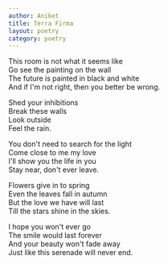 ```yaml
---
author: Aniket
title: Terra Firma
layout: poetry
category: poetry
---
```


This room is not what it seems like<br/>
Go see the painting on the wall<br/>
The future is painted in black and white<br/>
And if I'm not right, then you better be wrong.

Shed your inhibitions<br/>
Break these walls<br/>
Look outside<br/>
Feel the rain.

You don't need to search for the light<br/>
Come close to me my love<br/>
I'll show you the life in you<br/>
Stay near, don't ever leave.

Flowers give in to spring<br/>
Even the leaves fall in autumn<br/>
But the love we have will last<br/>
Till the stars shine in the skies.

I hope you won't ever go<br/>
The smile would last forever<br/>
And your beauty won't fade away<br/>
Just like this serenade will never end.